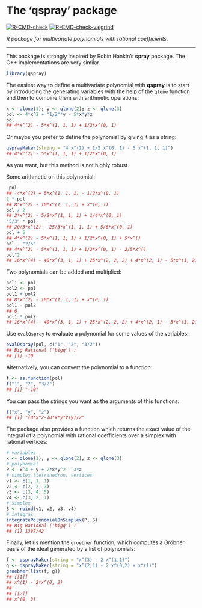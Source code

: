 The ‘qspray’ package
================

<!-- badges: start -->

[![R-CMD-check](https://github.com/stla/qspray/workflows/R-CMD-check/badge.svg)](https://github.com/stla/qspray/actions)
[![R-CMD-check-valgrind](https://github.com/stla/qspray/actions/workflows/R-CMD-check-valgrind.yaml/badge.svg)](https://github.com/stla/qspray/actions/workflows/R-CMD-check-valgrind.yaml)
<!-- badges: end -->

*R package for multivariate polynomials with rational coefficients.*

------------------------------------------------------------------------

This package is strongly inspired by Robin Hankin’s **spray** package.
The C++ implementations are very similar.

``` r
library(qspray)
```

The easiest way to define a multivariate polynomial with **qspray** is
to start by introducing the generating variables with the help of the
`qlone` function and then to combine them with arithmetic operations:

``` r
x <- qlone(1); y <- qlone(2); z <- qlone(3)
pol <- 4*x^2 + "1/2"*y - 5*x*y*z
pol
## 4*x^(2) - 5*x^(1, 1, 1) + 1/2*x^(0, 1)
```

Or maybe you prefer to define the polynomial by giving it as a string:

``` r
qsprayMaker(string = "4 x^(2) + 1/2 x^(0, 1) - 5 x^(1, 1, 1)")
## 4*x^(2) - 5*x^(1, 1, 1) + 1/2*x^(0, 1)
```

As you want, but this method is not highly robust.

Some arithmetic on this polynomial:

``` r
-pol
## -4*x^(2) + 5*x^(1, 1, 1) - 1/2*x^(0, 1)
2 * pol
## 8*x^(2) - 10*x^(1, 1, 1) + x^(0, 1)
pol / 2
## 2*x^(2) - 5/2*x^(1, 1, 1) + 1/4*x^(0, 1)
"5/3" * pol
## 20/3*x^(2) - 25/3*x^(1, 1, 1) + 5/6*x^(0, 1)
pol + 5
## 4*x^(2) - 5*x^(1, 1, 1) + 1/2*x^(0, 1) + 5*x^()
pol - "2/5"
## 4*x^(2) - 5*x^(1, 1, 1) + 1/2*x^(0, 1) - 2/5*x^()
pol^2
## 16*x^(4) - 40*x^(3, 1, 1) + 25*x^(2, 2, 2) + 4*x^(2, 1) - 5*x^(1, 2, 1) + 1/4*x^(0, 2)
```

Two polynomials can be added and multiplied:

``` r
pol1 <- pol
pol2 <- pol
pol1 + pol2
## 8*x^(2) - 10*x^(1, 1, 1) + x^(0, 1)
pol1 - pol2
## 0
pol1 * pol2
## 16*x^(4) - 40*x^(3, 1, 1) + 25*x^(2, 2, 2) + 4*x^(2, 1) - 5*x^(1, 2, 1) + 1/4*x^(0, 2)
```

Use `evalQspray` to evaluate a polynomial for some values of the
variables:

``` r
evalQspray(pol, c("1", "2", "3/2"))
## Big Rational ('bigq') :
## [1] -10
```

Alternatively, you can convert the polynomial to a function:

``` r
f <- as.function(pol)
f("1", "2", "3/2")
## [1] "-10"
```

You can pass the strings you want as the arguments of this functions:

``` r
f("x", "y", "z")
## [1] "(8*x^2-10*x*y*z+y)/2"
```

The package also provides a function which returns the exact value of
the integral of a polynomial with rational coefficients over a simplex
with rational vertices:

``` r
# variables
x <- qlone(1); y <- qlone(2); z <- qlone(3)
# polynomial
P <- x^4 + y + 2*x*y^2 - 3*z
# simplex (tetrahedron) vertices
v1 <- c(1, 1, 1)
v2 <- c(2, 2, 3)
v3 <- c(3, 4, 5)
v4 <- c(3, 2, 1)
# simplex
S <- rbind(v1, v2, v3, v4)
# integral
integratePolynomialOnSimplex(P, S)
## Big Rational ('bigq') :
## [1] 1387/42
```

Finally, let us mention the `groebner` function, which computes a
Gröbner basis of the ideal generated by a list of polynomials:

``` r
f <- qsprayMaker(string = "x^(3) - 2 x^(1,1)")
g <- qsprayMaker(string = "x^(2,1) - 2 x^(0,2) + x^(1)")
groebner(list(f, g))
## [[1]]
## x^(1) - 2*x^(0, 2) 
## 
## [[2]]
## x^(0, 3)
```
